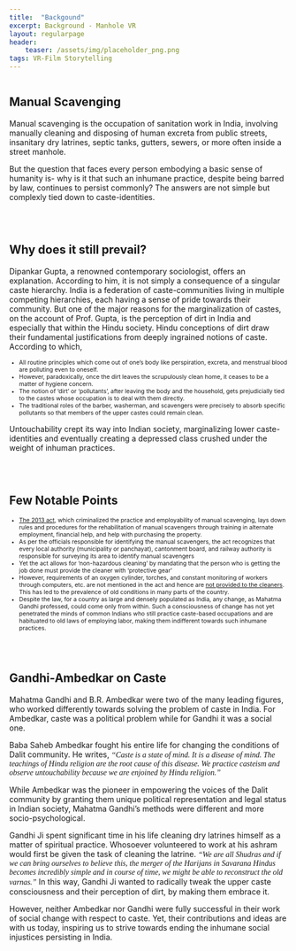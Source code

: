 ```yaml
---
title:  "Backgound"
excerpt: Background - Manhole VR
layout: regularpage
header:
    teaser: /assets/img/placeholder_png.png
tags: VR-Film Storytelling
---
```


<figure class="align-center" style="width: 100%; max-width:400px;">
  <img src="{{ site.url }}{{ site.baseurl }}/assets/img/mvrimages/manhole_title_hindi.png" alt="">
</figure> 


## **Manual Scavenging**

Manual scavenging is the occupation of sanitation work in India, involving manually cleaning and disposing of human excreta from public streets, insanitary dry latrines, septic tanks, gutters, sewers, or more often inside a street manhole.

But the question that faces every person embodying a basic sense of humanity is- why is it that such an inhumane practice, despite being barred by law, continues to persist commonly? The answers are not simple but complexly tied down to caste-identities. 

<br>

<figure class="align-right" style="width:100%; max-width:400px;">
  <img src="{{ site.url }}{{ site.baseurl }}/assets/img/mvrimages/homepage_manholeenter1.png" alt="">
</figure> 

## **Why does it still prevail?**

Dipankar Gupta, a renowned contemporary sociologist, offers an explanation. According to him, it is not simply a consequence of a singular caste hierarchy. India is a federation of caste-communities living in multiple competing hierarchies, each having a sense of pride towards their community.  But one of the major reasons for the marginalization of castes, on the account of Prof. Gupta, is the perception of dirt in India and especially that within the Hindu society. Hindu conceptions of dirt draw their fundamental justifications from deeply ingrained notions of caste. According to which,<br>

<ul style="font-size: .75em;">
<li>All routine principles which come out of one’s body like perspiration, excreta, and menstrual blood are polluting even to oneself. </li>
<li>However, paradoxically, once the dirt leaves the scrupulously clean home, it ceases to be a matter of hygiene concern.</li>
<li>The notion of ‘dirt’ or ‘pollutants’, after leaving the body and the household, gets prejudicially tied to the castes whose occupation is to deal with them directly.</li>
<li>The traditional roles of the barber, washerman, and scavengers were precisely to absorb specific pollutants so that members of the upper castes could remain clean. </li>
</ul>

Untouchability crept its way into Indian society, marginalizing lower caste-identities and eventually creating a depressed class crushed under the weight of inhuman practices. 

<br>

<figure class="align-right" style="width:100%; max-width:400px;">
  <img src="{{ site.url }}{{ site.baseurl }}/assets/img/mvrimages/homepage_manholeenter2.png" alt="">
</figure> 


## **Few Notable Points**

<ul style="font-size: .75em;">
<li><a href="http://legislative.gov.in/sites/default/files/A2013-25.pdf" target="_blank">The 2013 act</a>, which criminalized the practice and employability of manual scavenging, lays down rules and procedures for the rehabilitation of manual scavengers through training in alternate employment, financial help, and help with purchasing the property. </li>
<li>As per the officials responsible for identifying the manual scavengers, the act recognizes that every local authority (municipality or panchayat), cantonment board, and railway authority is responsible for surveying its area to identify manual scavengers</li>
<li>Yet the act allows for ‘non-hazardous cleaning’ by mandating that the person who is getting the job done must provide the cleaner with ‘protective gear’</li>
<li>However, requirements of an oxygen cylinder, torches, and constant monitoring of workers through computers, etc. are not mentioned in the act and hence are <a href="https://www.news18.com/news/india/stinking-reality-of-manual-scavenging-in-india-does-the-law-exist-only-on-paper-1880787.html" target="_blank">not provided to the cleaners</a>. This has led to the prevalence of old conditions in many parts of the country.  </li>
<li>Despite the law, for a country as large and densely populated as India, any change, as Mahatma Gandhi professed, could come only from within. Such a consciousness of change has not yet penetrated the minds of common Indians who still practice caste-based occupations and are habituated to old laws of employing labor, making them indifferent towards such inhumane practices.  </li>
</ul>

<br>

<figure class="align-right" style="width:100%; max-width:400px;">
  <img src="{{ site.url }}{{ site.baseurl }}/assets/img/mvrimages/homepage_manholeenter3.png" alt="">
</figure> 


## **Gandhi-Ambedkar on Caste**

Mahatma Gandhi and B.R. Ambedkar were two of the many leading figures, who worked differently towards solving the problem of caste in India. For Ambedkar, caste was a political problem while for Gandhi it was a social one. 

Baba Saheb Ambedkar fought his entire life for changing the conditions of Dalit community.
He writes, <span style="font-style: italic; font-family: serif;">“Caste is a state of mind. It is a disease of mind. The teachings of Hindu religion are the root cause of this disease. We practice casteism and observe untouchability because we are enjoined by Hindu religion.”</span>

While Ambedkar was the pioneer in empowering the voices of the Dalit community by granting them unique political representation and legal status in Indian society, Mahatma Gandhi’s methods were different and more socio-psychological. 

Gandhi Ji spent significant time in his life cleaning dry latrines himself as a matter of spiritual practice. Whosoever volunteered to work at his ashram would first be given the task of cleaning the latrine. 
<span style="font-style: italic; font-family: serif;">“We are all Shudras and if we can bring ourselves to believe this, the merger of the Harijans in Savarana Hindus becomes incredibly simple and in course of time, we might be able to reconstruct the old varnas.”</span>
In this way, Gandhi Ji wanted to radically tweak the upper caste consciousness and their perception of dirt, by making them embrace it. 

However, neither Ambedkar nor Gandhi were fully successful in their work of social change with respect to caste. Yet, their contributions and ideas are with us today, inspiring us to strive towards ending the inhumane social injustices persisting in India.

<figure class="align-center" style="width:100%; max-width:400px;">
  <img src="{{ site.url }}{{ site.baseurl }}/assets/img/mvrimages/homepage_manholeenter4.png" alt="">
</figure> 
